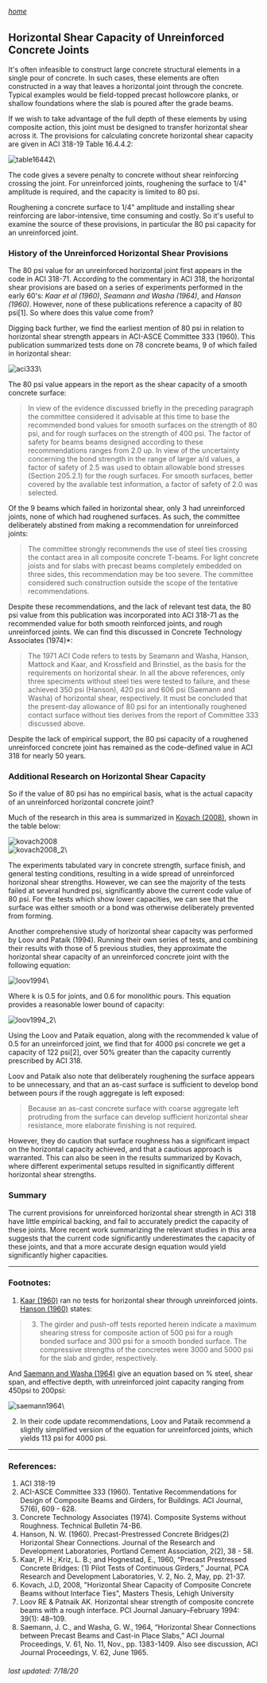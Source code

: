 ###### [home](/index.html)
## Horizontal Shear Capacity of Unreinforced Concrete Joints

It's often infeasible to construct large concrete structural elements in a single pour of concrete. In such cases, these elements are often constructed in a way that leaves a horizontal joint through the concrete. Typical examples would be field-topped precast hollowcore planks, or shallow foundations where the slab is poured after the grade beams.

If we wish to take advantage of the full depth of these elements by using composite action, this joint must be designed to transfer horizontal shear across it. The provisions for calculating concrete horizontal shear capacity are given in ACI 318-19 Table 16.4.4.2:

![table16442](table16442.PNG)\

The code gives a severe penalty to concrete without shear reinforcing crossing the joint. For unreinforced joints, roughening the surface to 1/4" amplitude is required, and the capacity is limited to 80 psi.

Roughening a concrete surface to 1/4" amplitude and installing shear reinforcing are labor-intensive, time consuming and costly. So it's useful to examine the source of these provisions, in particular the 80 psi capacity for an unreinforced joint.

### History of the Unreinforced Horizontal Shear Provisions

The 80 psi value for an unreinforced horizontal joint first appears in the code in ACI 318-71. According to the commentary in ACI 318, the horizontal shear provisions are based on a series of experiments performed in the early 60's: *Kaar et al (1960)*, *Seamann and Washa (1964)*, and *Hanson (1960)*. However, none of these publications reference a capacity of 80 psi[1]. So where does this value come from?

 Digging back further, we find the earliest mention of 80 psi in relation to horizontal shear strength appears in ACI-ASCE Committee 333 (1960). This publication summarized tests done on 78 concrete beams, 9 of which failed in horizontal shear: 

![aci333](aci333.PNG)\

The 80 psi value appears in the report as the shear capacity of a smooth concrete surface:

>In view of the evidence discussed briefly in the preceding paragraph the committee considered it advisable at this time to base the recommended bond values for smooth surfaces on the strength of 80 psi, and for rough surfaces on the strength of 400 psi. The factor of safety for beams beams designed according to these recommendations ranges from 2.0 up. In view of the uncertainty concerning the bond strength in the range of larger a/d values, a factor of safety of 2.5 was used to obtain allowable bond stresses (Section 205.2.1) for the rough surfaces. For smooth surfaces, better covered by the available test information, a factor of safety of 2.0 was selected.

Of the 9 beams which failed in horizontal shear, only 3 had unreinforced joints, none of which had roughened surfaces. As such,  the committee deliberately abstined from making a recommendation for unreinforced joints:

>The committee strongly recommends the use of steel ties crossing the contact area in all composite concrete T-beams. For light concrete joists and for slabs with precast beams completely embedded on three sides, this recommendation may be too severe. The committee considered such construction outside the scope of the tentative recommendations.

Despite these recommendations, and the lack of relevant test data, the 80 psi value from this publication was incorporated into ACI 318-71 as the recommended value for both smooth reinforced joints, and rough unreinforced joints. We can find this discussed in Concrete Technology Associates (1974)*: 

>The 1971 ACI Code refers to tests by Seamann and Washa, Hanson, Mattock and Kaar, and Krossfield and Brinstiel, as the basis for the requirements on horizontal shear. In all the above references, only three speciments without steel ties were tested to failure, and these achieved 350 psi (Hanson), 420 psi and 606 psi (Saemann and Washa) of horizontal shear, respectively. It must be concluded that the present-day allowance of 80 psi for an intentionally roughened contact surface without ties derives from the report of Committee 333 discussed above.

Despite the lack of empirical support, the 80 psi capacity of a roughened unreinforced concrete joint has remained as the code-defined value in ACI 318 for nearly 50 years.

### Additional Research on Horizontal Shear Capacity

So if the value of 80 psi has no empirical basis, what is the actual capacity of an unreinforced horizontal concrete joint?

Much of the research in this area is summarized in [Kovach (2008)](https://preserve.lehigh.edu/cgi/viewcontent.cgi?article=2018&context=etd), shown in the table below:

![kovach2008](kovach2008.PNG)\
![kovach2008_2](kovach2008_2.PNG)\

The experiments tabulated vary in concrete strength, surface finish, and general testing conditions, resulting in a wide spread of unreinforced horizonal shear strengths. However, we can see the majority of the tests failed at several hundred psi, significantly above the current code value of 80 psi. For the tests which show lower capacities, we can see that the surface was either smooth or a bond was otherwise deliberately prevented from forming.

Another comprehensive study of horizontal  shear capacity was performed by Loov and Pataik (1994). Running their own series of tests, and combining their results with those of 5 previous studies, they approximate the horizontal shear capacity of an unreinforced concrete joint with the following equation:

![loov1994](loov1994.PNG)\

Where k is 0.5 for joints, and 0.6 for monolithic pours. This equation provides a reasonable lower bound of capacity:

![loov1994_2](loov1994_2.PNG)\

Using the Loov and Pataik equation, along with the recommended k value of 0.5 for an unreinforced joint, we find that for 4000 psi concrete we get a capacity of 122 psi[2], over 50% greater than the capacity currently prescribed by ACI 318.

Loov and Pataik also note that deliberately roughening the surface appears to be unnecessary, and that an as-cast surface is sufficient to develop bond between pours if the rough aggregate is left exposed:

>Because an as-cast concrete surface with coarse aggregate
left protruding from the surface can develop sufficient horizontal shear resistance, more elaborate finishing is not required.

However, they do caution that surface roughness has a significant impact on the horizontal capacity achieved, and that a cautious approach is warranted. This can also be seen in the results summarized by Kovach, where different experimental setups resulted in significantly different horizontal shear strengths.

### Summary

The current provisions for unreinforced horizontal shear strength in ACI 318 have little empirical backing, and fail to accurately predict the capacity of these joints. More recent work summarizing the relevant studies in this area suggests that the current code significantly underestimates the capacity of these joints, and that a more accurate design equation would yield significantly higher capacities.

---

### Footnotes:

1. [Kaar (1960)](https://www.concrete.org/publications/internationalconcreteabstractsportal.aspx?m=details&ID=51685340) ran no tests for horizontal shear through unreinforced joints. [Hanson (1960)](https://www.concrete.org/publications/internationalconcreteabstractsportal.aspx?m=details&ID=19425) states:

>3. The girder and push-off tests reported herein indicate a maximum shearing stress for composite action of 500 psi for a rough bonded surface and 300 psi for a smooth bonded surface. The compressive strengths of the concretes were 3000 and 5000 psi for the slab and girder, respectively.

And [Saemann and Washa (1964)](https://www.concrete.org/publications/internationalconcreteabstractsportal/m/details/id/16707) give an equation based on % steel, shear span, and effective depth, with unreinforced joint capacity ranging from 450psi to 200psi:

![saemann1964](saemann1964.PNG)\

2. In their code update recommendations, Loov and Pataik recommend a slightly simplified version of the equation for unreinforced joints, which yields 113 psi for 4000 psi.

---

### References:

1. ACI 318-19
2. ACI-ASCE Committee 333 (1960). Tentative Recommendations for Design of Composite Beams and Girders, for Buildings. ACI Journal, 57(6), 609 - 628.
3. Concrete Technology Associates (1974). Composite Systems without Roughness. Technical Bulletin 74-B6.
4. Hanson, N. W. (1960). Precast-Prestressed Concrete Bridges(2) Horizontal Shear Connections. Journal of the Research and Development Laboratories, Portland Cement Association, 2(2), 38 - 58.
5. Kaar, P. H.; Kriz, L. B.; and Hognestad, E., 1960, “Precast Prestressed Concrete Bridges: (1) Pilot Tests of Continuous Girders,” Journal, PCA Research and Development Laboratories, V. 2, No. 2, May, pp. 21-37.
6. Kovach, J.D, 2008, "Horizontal Shear Capacity of Composite Concrete Beams without Interface Ties", Masters Thesis, Lehigh University
7. Loov RE & Patnaik AK. Horizontal shear strength of composite concrete beams with a rough interface. PCI Journal January–February 1994: 39(1): 48–109.
8. Saemann, J. C., and Washa, G. W., 1964, “Horizontal Shear Connections between Precast Beams and Cast-in Place Slabs,” ACI Journal Proceedings, V. 61, No. 11, Nov., pp. 1383-1409. Also see discussion, ACI Journal Proceedings, V. 62, June 1965.

###### *last updated: 7/18/20*




